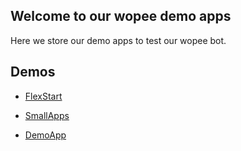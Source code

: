 ## Welcome to our wopee demo apps

Here we store our demo apps to test our wopee bot.

## Demos

- [FlexStart](FlexStart)

- [SmallApps](SmallApps)

- [DemoApp](DemoApp)
